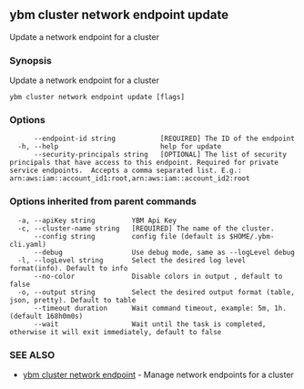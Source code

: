 ## ybm cluster network endpoint update

Update a network endpoint for a cluster

### Synopsis

Update a network endpoint for a cluster

```
ybm cluster network endpoint update [flags]
```

### Options

```
      --endpoint-id string           [REQUIRED] The ID of the endpoint
  -h, --help                         help for update
      --security-principals string   [OPTIONAL] The list of security principals that have access to this endpoint. Required for private service endpoints.  Accepts a comma separated list. E.g.: arn:aws:iam::account_id1:root,arn:aws:iam::account_id2:root
```

### Options inherited from parent commands

```
  -a, --apiKey string         YBM Api Key
  -c, --cluster-name string   [REQUIRED] The name of the cluster.
      --config string         config file (default is $HOME/.ybm-cli.yaml)
      --debug                 Use debug mode, same as --logLevel debug
  -l, --logLevel string       Select the desired log level format(info). Default to info
      --no-color              Disable colors in output , default to false
  -o, --output string         Select the desired output format (table, json, pretty). Default to table
      --timeout duration      Wait command timeout, example: 5m, 1h. (default 168h0m0s)
      --wait                  Wait until the task is completed, otherwise it will exit immediately, default to false
```

### SEE ALSO

* [ybm cluster network endpoint](ybm_cluster_network_endpoint.md)	 - Manage network endpoints for a cluster

